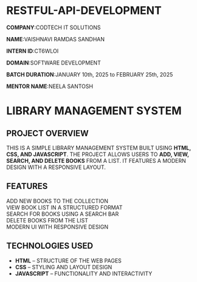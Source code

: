 # RESTFUL-API-DEVELOPMENT

**COMPANY**:CODTECH IT SOLUTIONS

**NAME**:VAISHNAVI RAMDAS SANDHAN

**INTERN ID**:CT6WLOI

**DOMAIN**:SOFTWARE DEVELOPMENT

**BATCH DURATION**:JANUARY 10th, 2025 to FEBRUARY 25th, 2025

**MENTOR NAME**:NEELA SANTOSH

# LIBRARY MANAGEMENT SYSTEM

## PROJECT OVERVIEW
THIS IS A SIMPLE LIBRARY MANAGEMENT SYSTEM BUILT USING **HTML, CSS, AND JAVASCRIPT**. THE PROJECT ALLOWS USERS TO **ADD, VIEW, SEARCH, AND DELETE BOOKS** FROM A LIST. IT FEATURES A MODERN DESIGN WITH A RESPONSIVE LAYOUT.

## FEATURES
 ADD NEW BOOKS TO THE COLLECTION  
 VIEW BOOK LIST IN A STRUCTURED FORMAT  
 SEARCH FOR BOOKS USING A SEARCH BAR  
 DELETE BOOKS FROM THE LIST  
 MODERN UI WITH RESPONSIVE DESIGN  

## TECHNOLOGIES USED
- **HTML** – STRUCTURE OF THE WEB PAGES  
- **CSS** – STYLING AND LAYOUT DESIGN  
- **JAVASCRIPT** – FUNCTIONALITY AND INTERACTIVITY  

